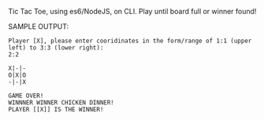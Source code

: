 Tic Tac Toe, using es6/NodeJS, on CLI. Play until board full or winner found!

SAMPLE OUTPUT:
```
Player [X], please enter cooridinates in the form/range of 1:1 (upper left) to 3:3 (lower right):
2:2

X|-|-
O|X|O
-|-|X

GAME OVER!
WINNNER WINNER CHICKEN DINNER!
PLAYER [[X]] IS THE WINNER!
```
